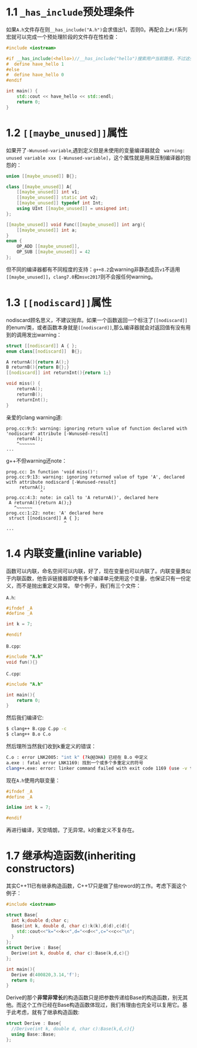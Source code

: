 # 1.1 `_has_include`预处理条件
如果`A.h`文件存在则`__has_include("A.h")`会求值出1，否则0。再配合上`#if`系列宏就可以完成一个预处理阶段的文件存在性检查：
```cpp
#include <iostream>

#if __has_include(<hello>)//__has_include("hello")搜索用户当前路径，不过这些都是实现定义
#  define have_hello 1
#else
#  define have_hello 0
#endif

int main() {
    std::cout << have_hello << std::endl;
    return 0;
}
```

# 1.2 `[[maybe_unused]]`属性
如果开了`-Wunused-variable`,遇到定义但是未使用的变量编译器就会
` warning: unused variable xxx [-Wunused-variable]`，这个属性就是用来压制编译器的抱怨的：
```cpp
union [[maybe_unused]] B{};

class [[maybe_unused]] A{
    [[maybe_unused]] int v1;
    [[maybe_unused]] static int v2;
    [[maybe_unused]] typedef int Int;
    using UInt [[maybe_unused]] = unsigned int;
};

[[maybe_unused]] void Func([[maybe_unused]] int arg){
    [[maybe_unused]] int a;
}
enum { 
    OP_ADD [[maybe_unused]],
    OP_SUB [[maybe_unused]] = 42 
};
```
但不同的编译器都有不同程度的支持：`g++8.2`会warning非静态成员`v1`不适用`[[maybe_unused]]`，`clang7.0`和`msvc2017`则不会报任何warning。

# 1.3 `[[nodiscard]]`属性
nodiscard顾名思义，不建议抛弃。如果一个函数返回一个标注了`[[nodiscard]]`的enum/类，或者函数本身就是`[[nodiscard]]`,那么编译器就会对返回值有没有用到的调用发出warning：
```cpp
struct [[nodiscard]] A { };
enum class[[nodiscard]]  B{};

A returnA(){return A();}
B returnB(){return B{};}
[[nodiscard]] int returnInt(){return 1;}

void miss() {
    returnA();
    returnB();
    returnInt();
}

```
亲爱的clang warning道:
```shell
prog.cc:9:5: warning: ignoring return value of function declared with 'nodiscard' attribute [-Wunused-result]
    returnA();
    ^~~~~~~
...
```
g++不但warning还note：
```shell
prog.cc: In function 'void miss()':
prog.cc:9:13: warning: ignoring returned value of type 'A', declared with attribute nodiscard [-Wunused-result]
     returnA();
             ^
prog.cc:4:3: note: in call to 'A returnA()', declared here
 A returnA(){return A();}
   ^~~~~~~
prog.cc:1:22: note: 'A' declared here
 struct [[nodiscard]] A { };
                      ^
...
```
# 1.4 内联变量(inline variable)
函数可以内联，命名空间可以内联，好了，现在变量也可以内联了。内联变量类似于内联函数，他告诉链接器即使有多个编译单元使用这个变量，也保证只有一份定义，而不是抛出重定义异常。
举个例子，我们有三个文件：

`A.h`:
```cpp
#ifndef _A
#define _A

int k = 7;

#endif
```
`B.cpp`:
```cpp
#include "A.h"
void fun(){}
```
`C.cpp`:
```cpp
#include "A.h"

int main(){
    return 0;
}
```
然后我们编译它:
```bash
$ clang++ B.cpp C.pp -c
$ clang++ B.o C.o
```
然后理所当然我们收到k重定义的错误：
```bash
C.o : error LNK2005: "int k" (?k@@3HA) 已经在 B.o 中定义
a.exe : fatal error LNK1169: 找到一个或多个多重定义的符号
clang++.exe: error: linker command failed with exit code 1169 (use -v to see invocation)
```

现在`A.h`使用内联变量：
```cpp
#ifndef _A
#define _A

inline int k = 7;

#endif
```
再进行编译，天空晴朗，了无异常。k的重定义不复存在。

# 1.7  继承构造函数(inheriting constructors)
其实C++11已有继承构造函数，C++17只是做了些reword的工作。考虑下面这个例子：
```cpp
#include <iostream>

struct Base{
  int k;double d;char c;
  Base(int k, double d, char c):k(k),d(d),c(d){
    std::cout<<"k="<<k<<",d="<<d<<",c="<<c<<"\n";
  }
};
struct Derive : Base{
  Derive(int k, double d, char c):Base(k,d,c){}
};

int main(){
  Derive d(400820,3.14,'f');
  return 0;
}
```
Derive的那个**非常非常长**的构造函数只是把参数传递给Base的构造函数，别无其他。而这个工作已经在Base构造函数体现过，我们有理由也完全可以复用它。基于此考虑，就有了继承构造函数:
```cpp
struct Derive : Base{
  //Derive(int k, double d, char c):Base(k,d,c){}
  using Base::Base;
};
```